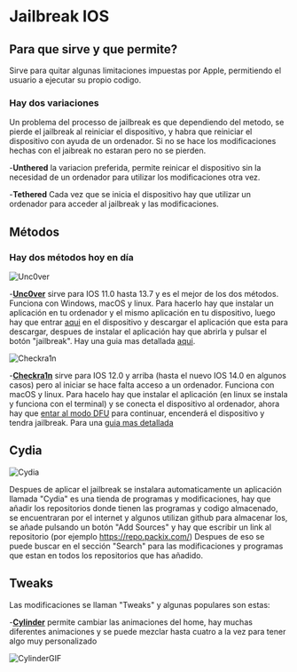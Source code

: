 # Jailbreak IOS

## Para que sirve y que permite?
Sirve para quitar algunas limitaciones impuestas por Apple, permitiendo el usuario a ejecutar su propio codigo.

### Hay dos variaciones
Un problema del processo de jailbreak es que dependiendo del metodo, se pierde el jailbreak al reiniciar el dispositivo, y habra que reiniciar el dispositivo con ayuda de un ordenador. Si no se hace los modificaciones hechas con el jaibreak no estaran pero no se pierden.

-**Unthered** la variacion preferida, permite reinicar el dispositivo sin la necesidad de un ordenador para utilizar los modificaciones otra vez.

-**Tethered** Cada vez que se inicia el dispositivo hay que utilizar un ordenador para acceder al jailbreak y las modificaciones.

## Métodos
### Hay dos métodos hoy en día
![Unc0ver](https://tweak-box.com/wp-content/uploads/2019/04/unc0ver-jailbreak-200x150.png) 

-[**Unc0ver**](https://unc0ver.dev/) sirve para IOS 11.0 hasta 13.7 y es el mejor de los dos métodos. Funciona con Windows, macOS y linux.
Para hacerlo hay que instalar un aplicación en tu ordenador y el mismo aplicación en tu dispositivo, luego hay que entrar [aqui](https://unc0ver.dev/) en el dispositivo y descargar el aplicación que esta para descargar, despues de instalar el aplicación hay que abrirla y pulsar el botón "jailbreak". Hay una guia mas detallada [aqui](https://unc0ver.dev/).

![Checkra1n](https://encrypted-tbn0.gstatic.com/images?q=tbn%3AANd9GcSL0KqslbaYyej66sknVi1sKZdw-MCNoa69FA&usqp=CAU)

-[**Checkra1n**](https://checkra.in/) sirve para IOS 12.0 y arriba (hasta el nuevo IOS 14.0 en algunos casos) pero al iniciar se hace falta acceso a un ordenador. 
Funciona con macOS y linux.
Para hacelo hay que instalar el aplicación (en linux se instala y funciona con el terminal) y se conecta el dispositivo al ordenador, 
ahora hay que [entar al modo DFU](https://www.actualidadiphone.com/poner-el-iphone-en-dfu-mode/) para continuar, encenderá el dispositivo y tendra jailbreak.
Para una [guia mas detallada](https://ios.cfw.guide/installing-checkra1n)

## Cydia
![Cydia](https://upload.wikimedia.org/wikipedia/commons/8/8b/Cydia_logo.png)

Despues de aplicar el jailbreak se instalara automaticamente un aplicación llamada "Cydia" es una tienda de programas y modificaciones, hay que añadir los repositorios donde tienen las programas y codigo almacenado, se encuentraran por el internet y algunos utilizan github para almacenar los, se añade pulsando un botón "Add Sources" y hay que escribir un link al repositorio (por ejemplo https://repo.packix.com/)
Despues de eso se puede buscar en el sección "Search" para las modificaciones y programas que estan en todos los repositorios que has añadido.

## Tweaks
Las modificaciones se llaman "Tweaks" y algunas populares son estas:

-[**Cylinder**](https://github.com/rweichler/cylinder) permite cambiar las animaciones del home, hay muchas diferentes animaciones y se puede mezclar hasta cuatro a la vez para tener algo muy personalizado

![CylinderGIF](https://i.giphy.com/TBfkkDnh8vmBa.gif)
